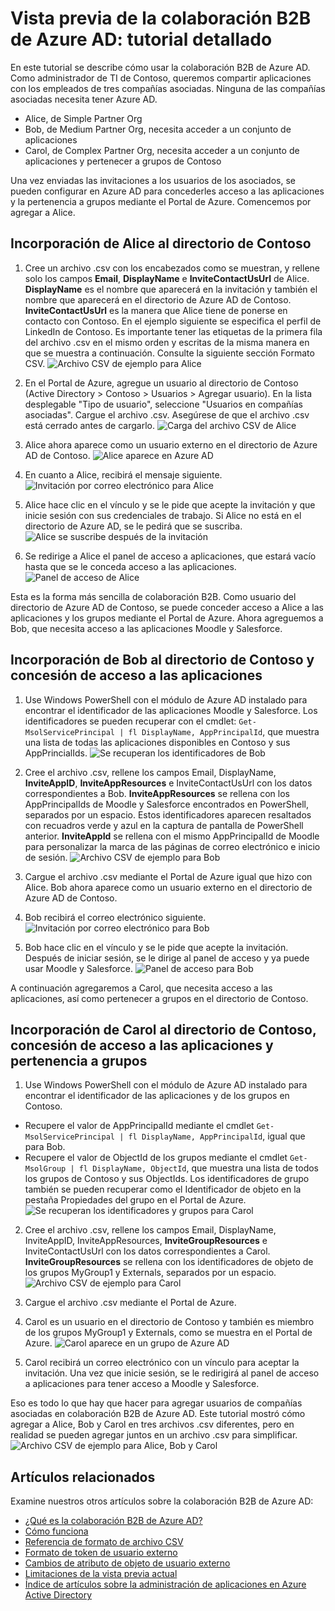 <properties
   pageTitle="Tutorial detallado sobre cómo usar la vista previa de colaboración B2B de Azure Active Directory | Microsoft Azure"
   description="La colaboración con Azure Active Directory B2B posibilita las relaciones entre empresas al permitir que los asociados empresariales accedan de forma selectiva a las aplicaciones corporativas."
   services="active-directory"
   documentationCenter=""
   authors="viv-liu"
   manager="cliffdi"
   editor=""
   tags=""/>

<tags
   ms.service="active-directory"
   ms.devlang="NA"
   ms.topic="get-started-article"
   ms.tgt_pltfrm="NA"
   ms.workload="identity"
   ms.date="02/10/2016"
   ms.author="viviali"/>

# Vista previa de la colaboración B2B de Azure AD: tutorial detallado

En este tutorial se describe cómo usar la colaboración B2B de Azure AD. Como administrador de TI de Contoso, queremos compartir aplicaciones con los empleados de tres compañías asociadas. Ninguna de las compañías asociadas necesita tener Azure AD.

- Alice, de Simple Partner Org
- Bob, de Medium Partner Org, necesita acceder a un conjunto de aplicaciones
- Carol, de Complex Partner Org, necesita acceder a un conjunto de aplicaciones y pertenecer a grupos de Contoso

Una vez enviadas las invitaciones a los usuarios de los asociados, se pueden configurar en Azure AD para concederles acceso a las aplicaciones y la pertenencia a grupos mediante el Portal de Azure. Comencemos por agregar a Alice.

## Incorporación de Alice al directorio de Contoso
1. Cree un archivo .csv con los encabezados como se muestran, y rellene solo los campos **Email**, **DisplayName** e **InviteContactUsUrl** de Alice. **DisplayName** es el nombre que aparecerá en la invitación y también el nombre que aparecerá en el directorio de Azure AD de Contoso. **InviteContactUsUrl** es la manera que Alice tiene de ponerse en contacto con Contoso. En el ejemplo siguiente se especifica el perfil de LinkedIn de Contoso. Es importante tener las etiquetas de la primera fila del archivo .csv en el mismo orden y escritas de la misma manera en que se muestra a continuación. Consulte la siguiente sección Formato CSV. ![Archivo CSV de ejemplo para Alice](./media/active-directory-b2b-detailed-walkthrough/AliceCSV.png)

2. En el Portal de Azure, agregue un usuario al directorio de Contoso (Active Directory > Contoso > Usuarios > Agregar usuario). En la lista desplegable "Tipo de usuario", seleccione "Usuarios en compañías asociadas". Cargue el archivo .csv. Asegúrese de que el archivo .csv está cerrado antes de cargarlo. ![Carga del archivo CSV de Alice](./media/active-directory-b2b-detailed-walkthrough/AliceUpload.png)

3. Alice ahora aparece como un usuario externo en el directorio de Azure AD de Contoso. ![Alice aparece en Azure AD](./media/active-directory-b2b-detailed-walkthrough/AliceInAD.png)

4. En cuanto a Alice, recibirá el mensaje siguiente. ![Invitación por correo electrónico para Alice](./media/active-directory-b2b-detailed-walkthrough/AliceEmail.png)

5. Alice hace clic en el vínculo y se le pide que acepte la invitación y que inicie sesión con sus credenciales de trabajo. Si Alice no está en el directorio de Azure AD, se le pedirá que se suscriba. ![Alice se suscribe después de la invitación](./media/active-directory-b2b-detailed-walkthrough/AliceSignUp.png)

6. Se redirige a Alice el panel de acceso a aplicaciones, que estará vacío hasta que se le conceda acceso a las aplicaciones. ![Panel de acceso de Alice](./media/active-directory-b2b-detailed-walkthrough/AliceAccessPanel.png)

Esta es la forma más sencilla de colaboración B2B. Como usuario del directorio de Azure AD de Contoso, se puede conceder acceso a Alice a las aplicaciones y los grupos mediante el Portal de Azure. Ahora agreguemos a Bob, que necesita acceso a las aplicaciones Moodle y Salesforce.

## Incorporación de Bob al directorio de Contoso y concesión de acceso a las aplicaciones
1. Use Windows PowerShell con el módulo de Azure AD instalado para encontrar el identificador de las aplicaciones Moodle y Salesforce. Los identificadores se pueden recuperar con el cmdlet: `Get-MsolServicePrincipal | fl DisplayName, AppPrincipalId`, que muestra una lista de todas las aplicaciones disponibles en Contoso y sus AppPrincialIds. ![Se recuperan los identificadores de Bob](./media/active-directory-b2b-detailed-walkthrough/BobPowerShell.png)

2. Cree el archivo .csv, rellene los campos Email, DisplayName, **InviteAppID**, **InviteAppResources** e InviteContactUsUrl con los datos correspondientes a Bob. **InviteAppResources** se rellena con los AppPrincipalIds de Moodle y Salesforce encontrados en PowerShell, separados por un espacio. Estos identificadores aparecen resaltados con recuadros verde y azul en la captura de pantalla de PowerShell anterior. **InviteAppId** se rellena con el mismo AppPrincipalId de Moodle para personalizar la marca de las páginas de correo electrónico e inicio de sesión. ![Archivo CSV de ejemplo para Bob](./media/active-directory-b2b-detailed-walkthrough/BobCSV.png)

3. Cargue el archivo .csv mediante el Portal de Azure igual que hizo con Alice. Bob ahora aparece como un usuario externo en el directorio de Azure AD de Contoso.

4. Bob recibirá el correo electrónico siguiente. ![Invitación por correo electrónico para Bob](./media/active-directory-b2b-detailed-walkthrough/BobEmail.png)

5. Bob hace clic en el vínculo y se le pide que acepte la invitación. Después de iniciar sesión, se le dirige al panel de acceso y ya puede usar Moodle y Salesforce. ![Panel de acceso para Bob](./media/active-directory-b2b-detailed-walkthrough/BobAccessPanel.png)

A continuación agregaremos a Carol, que necesita acceso a las aplicaciones, así como pertenecer a grupos en el directorio de Contoso.

## Incorporación de Carol al directorio de Contoso, concesión de acceso a las aplicaciones y pertenencia a grupos

1. Use Windows PowerShell con el módulo de Azure AD instalado para encontrar el identificador de las aplicaciones y de los grupos en Contoso.
 - Recupere el valor de AppPrincipalId mediante el cmdlet `Get-MsolServicePrincipal | fl DisplayName, AppPrincipalId`, igual que para Bob.
 - Recupere el valor de ObjectId de los grupos mediante el cmdlet `Get-MsolGroup | fl DisplayName, ObjectId`, que muestra una lista de todos los grupos de Contoso y sus ObjectIds. Los identificadores de grupo también se pueden recuperar como el Identificador de objeto en la pestaña Propiedades del grupo en el Portal de Azure. ![Se recuperan los identificadores y grupos para Carol](./media/active-directory-b2b-detailed-walkthrough/CarolPowerShell.png)

2. Cree el archivo .csv, rellene los campos Email, DisplayName, InviteAppID, InviteAppResources, **InviteGroupResources** e InviteContactUsUrl con los datos correspondientes a Carol. **InviteGroupResources** se rellena con los identificadores de objeto de los grupos MyGroup1 y Externals, separados por un espacio. ![Archivo CSV de ejemplo para Carol](./media/active-directory-b2b-detailed-walkthrough/CarolCSV.png)

3. Cargue el archivo .csv mediante el Portal de Azure.

4. Carol es un usuario en el directorio de Contoso y también es miembro de los grupos MyGroup1 y Externals, como se muestra en el Portal de Azure. ![Carol aparece en un grupo de Azure AD](./media/active-directory-b2b-detailed-walkthrough/CarolGroup.png)

5. Carol recibirá un correo electrónico con un vínculo para aceptar la invitación. Una vez que inicie sesión, se le redirigirá al panel de acceso a aplicaciones para tener acceso a Moodle y Salesforce.

Eso es todo lo que hay que hacer para agregar usuarios de compañías asociadas en colaboración B2B de Azure AD. Este tutorial mostró cómo agregar a Alice, Bob y Carol en tres archivos .csv diferentes, pero en realidad se pueden agregar juntos en un archivo .csv para simplificar. ![Archivo CSV de ejemplo para Alice, Bob y Carol](./media/active-directory-b2b-detailed-walkthrough/CombinedCSV.png)

## Artículos relacionados
Examine nuestros otros artículos sobre la colaboración B2B de Azure AD:

- [¿Qué es la colaboración B2B de Azure AD?](active-directory-b2b-what-is-azure-ad-b2b.md)
- [Cómo funciona](active-directory-b2b-how-it-works.md)
- [Referencia de formato de archivo CSV](active-directory-b2b-references-csv-file-format.md)
- [Formato de token de usuario externo](active-directory-b2b-references-external-user-token-format.md)
- [Cambios de atributo de objeto de usuario externo](active-directory-b2b-references-external-user-object-attribute-changes.md)
- [Limitaciones de la vista previa actual](active-directory-b2b-current-preview-limitations.md)
- [Índice de artículos sobre la administración de aplicaciones en Azure Active Directory](active-directory-apps-index.md)

<!---HONumber=AcomDC_0218_2016-->